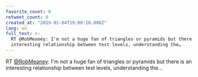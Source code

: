```yaml
---
favorite_count: 0
retweet_count: 0
created_at: "2019-01-04T19:00:10.000Z"
lang: en
full_text: >-
  RT @RobMeaney: I'm not a huge fan of triangles or pyramids but there is an
  interesting relationship between test levels, understanding the…
---
```


RT [@RobMeaney](https://twitter.com/RobMeaney): I'm not a huge fan of triangles
or pyramids but there is an interesting relationship between test levels,
understanding the…

